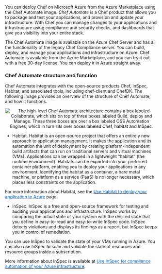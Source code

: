 
You can deploy Chef on Microsoft Azure from the Azure Marketplace using the Chef Automate image. *Chef Automate* is a Chef product that allows you to package and test your applications, and provision and update your infrastructure. With Chef you can manage changes to your applications and infrastructure using compliance and security checks, and dashboards that give you visibility into your entire stack.

The Chef Automate image is available on the Azure Chef Server and has all the functionality of the legacy Chef Compliance server. You can build, deploy, and manage your applications and infrastructure on Azure. Chef Automate is available from the Azure Marketplace, and you can try it out with a free 30-day license. You can deploy it in Azure straight away.

### Chef Automate structure and function

Chef Automate integrates with the open-source products Chef, InSpec, Habitat, and associated tools, including chef-client and ChefDK. The following image provides an overview of the structure of Chef Automate, and how it functions.

<p style="text-align:center;"><img src="../Linked_Image_Files/chefautomate.png" alt="The high-level Chef Automate architecture contains a box labeled Collaborate, which sits on top of three boxes labeled Build, deploy and Manage. These three boxes are over a box labeled OSS Automation Engines, which in turn sits over boxes labeled Chef, habitat and InSpec."></p>

- Habitat. Habitat is an open-source project that offers an entirely new approach to application management. It makes the application and its automation the unit of deployment by creating platform-independent build artifacts that can run on traditional servers and virtual machines (VMs). Applications can be wrapped in a lightweight “habitat” (the runtime environment). Habitats can be exported into your preferred container platform, enabling you to deploy your applications in any environment. Identifying the habitat as a container, a bare metal machine, or platform as a service (PaaS) is no longer necessary, which places less constraints on the application.

For more information about Habitat, see the <a href="https://docs.microsoft.com/en-us/azure/chef/chef-habitat-overview" target="_blank"><span style="color: #0066cc;" color="#0066cc">Use Habitat to deploy your application to Azure</span></a> page.

- InSpec. InSpec is a free and open-source framework for testing and auditing your applications and infrastructure. InSpec works by comparing the actual state of your system with the desired state that you define in easy-to-read and easy-to-write InSpec code. InSpec detects violations and displays its findings as a report, but InSpec keeps you in control of remediation.

You can use InSpec to validate the state of your VMs running in Azure. You can also use InSpec to scan and validate the state of resources and resource groups inside a subscription.

More information about InSpec is available at <a href="https://docs.microsoft.com/en-us/azure/chef/chef-inspec-overview" target="_blank"><span style="color: #0066cc;" color="#0066cc">Use InSpec for compliance automation of your Azure infrastructure</span></a>.
